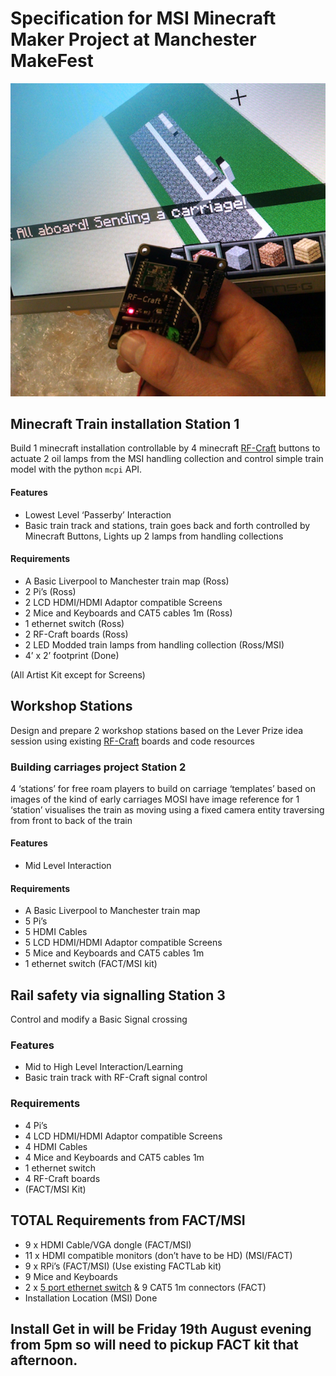 
# Specification for MSI Minecraft Maker Project at Manchester MakeFest

![AllAboard](https://github.com/cheapjack/RF-Rail-Craft/blob/master/images/RF-Rail-Craft.png)

## Minecraft Train installation **Station 1**

Build 1 minecraft installation controllable by 4 minecraft [RF-Craft](https://github.com/cheapjack/RF-Craft) buttons to actuate 2 oil lamps from the MSI handling collection and control simple train model with the python `mcpi` API.

#### Features
 * Lowest Level ‘Passerby’ Interaction
 * Basic train track and stations, train goes back and forth controlled by Minecraft Buttons, Lights up 2 lamps from handling collections

#### Requirements
 * A Basic Liverpool to Manchester train map (Ross)
 * 2 Pi’s (Ross)
 * 2 LCD HDMI/HDMI Adaptor compatible Screens
 * 2 Mice and Keyboards and CAT5 cables 1m (Ross)
 * 1 ethernet switch (Ross)
 * 2 RF-Craft boards (Ross)
 * 2 LED Modded train lamps from handling collection (Ross/MSI)
 * 4’ x 2’ footprint (Done)

(All Artist Kit except for Screens)

## Workshop Stations

Design and prepare 2 workshop stations based on the Lever Prize idea session using existing [RF-Craft](https://github.com/cheapjack/RF-Craft) boards and code resources

### Building carriages project **Station 2**

4 ‘stations’ for free roam players to build on carriage ‘templates’ based on images of the kind of early carriages MOSI have image reference for 
1 ‘station’ visualises the train as moving using a fixed camera entity traversing from front to back of the train

#### Features

 * Mid Level Interaction

#### Requirements

 * A Basic Liverpool to Manchester train map
 * 5 Pi’s
 * 5 HDMI Cables
 * 5 LCD HDMI/HDMI Adaptor compatible Screens
 * 5 Mice and Keyboards and CAT5 cables 1m
 * 1 ethernet switch
(FACT/MSI kit)

## Rail safety via signalling **Station 3**

Control and modify a Basic Signal crossing

### Features

 * Mid to High Level Interaction/Learning
 * Basic train track with RF-Craft signal control

### Requirements

 * 4 Pi’s
 * 4 LCD HDMI/HDMI Adaptor compatible Screens
 * 4 HDMI Cables
 * 4 Mice and Keyboards and CAT5 cables 1m
 * 1 ethernet switch
 * 4 RF-Craft boards
 * (FACT/MSI Kit)


## TOTAL Requirements from FACT/MSI

 * 9 x HDMI Cable/VGA dongle (FACT/MSI)
 * 11 x HDMI compatible monitors (don’t have to be HD) (MSI/FACT)
 * 9 x RPi’s (FACT/MSI) (Use existing FACTLab kit)
 * 9 Mice and Keyboards
* 2 x [5 port ethernet switch](http://www.amazon.co.uk/dp/B0000E5SEQ) & 9 CAT5 1m connectors (FACT)
 * Installation Location (MSI) Done

## Install Get in will be Friday 19th August evening from 5pm so will need to pickup FACT kit that afternoon.



